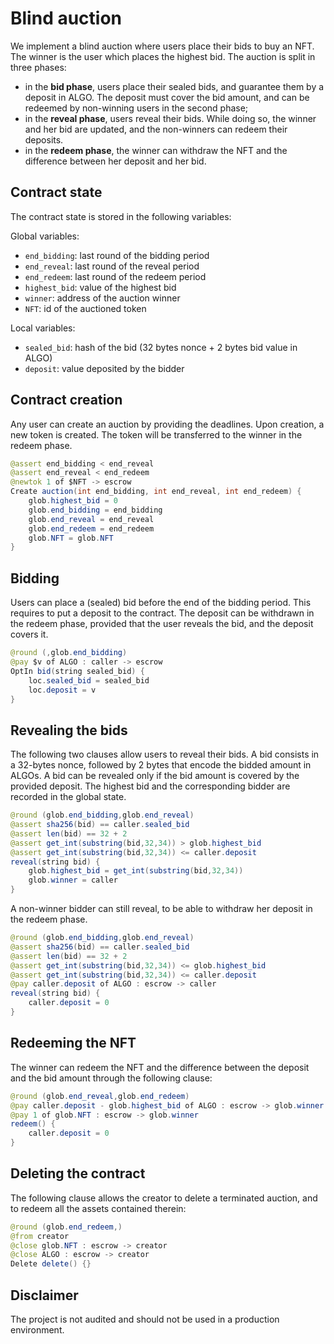 # Blind auction

We implement a blind auction where users place their bids to buy an NFT. The winner is the user which places the highest bid. 
The auction is split in three phases:
* in the **bid phase**, users place their sealed bids, and guarantee them by a deposit in ALGO. The deposit must cover the bid amount, and can be redeemed by non-winning users in the second phase;
* in the **reveal phase**, users reveal their bids. While doing so, the winner and her bid are updated, and the non-winners can redeem their deposits. 
* in the **redeem phase**, the winner can withdraw the NFT and the difference between her deposit and her bid.

## Contract state
The contract state is stored in the following variables:

Global variables:
* `end_bidding`: last round of the bidding period
* `end_reveal`: last round of the reveal period
* `end_redeem`: last round of the redeem period
* `highest_bid`: value of the highest bid
* `winner`: address of the auction winner
* `NFT`: id of the auctioned token

Local variables:
* `sealed_bid`: hash of the bid (32 bytes nonce + 2 bytes bid value in ALGO)
* `deposit`: value deposited by the bidder

## Contract creation

Any user can create an auction by providing the deadlines. Upon creation, a new token is created. The token will be transferred to the winner in the redeem phase.
```java
@assert end_bidding < end_reveal
@assert end_reveal < end_redeem
@newtok 1 of $NFT -> escrow
Create auction(int end_bidding, int end_reveal, int end_redeem) {
    glob.highest_bid = 0
    glob.end_bidding = end_bidding
    glob.end_reveal = end_reveal
    glob.end_redeem = end_redeem
    glob.NFT = glob.NFT
}
```

## Bidding

Users can place a (sealed) bid before the end of the bidding period.
This requires to put a deposit to the contract. 
The deposit can be withdrawn in the redeem phase, provided that the user reveals the bid, and the deposit covers it.
```java
@round (,glob.end_bidding)
@pay $v of ALGO : caller -> escrow
OptIn bid(string sealed_bid) {
    loc.sealed_bid = sealed_bid
    loc.deposit = v
}
```

## Revealing the bids

The following two clauses allow users to reveal their bids. 
A bid consists in a 32-bytes nonce, followed by 2 bytes that encode the bidded amount in ALGOs.
A bid can be revealed only if the bid amount is covered by the provided deposit.
The highest bid and the corresponding bidder are recorded in the global state.
```java
@round (glob.end_bidding,glob.end_reveal)
@assert sha256(bid) == caller.sealed_bid
@assert len(bid) == 32 + 2
@assert get_int(substring(bid,32,34)) > glob.highest_bid
@assert get_int(substring(bid,32,34)) <= caller.deposit
reveal(string bid) {
    glob.highest_bid = get_int(substring(bid,32,34))
    glob.winner = caller
}
```

A non-winner bidder can still reveal, to be able to withdraw her deposit in the redeem phase.
```java
@round (glob.end_bidding,glob.end_reveal)
@assert sha256(bid) == caller.sealed_bid
@assert len(bid) == 32 + 2
@assert get_int(substring(bid,32,34)) <= glob.highest_bid
@assert get_int(substring(bid,32,34)) <= caller.deposit
@pay caller.deposit of ALGO : escrow -> caller
reveal(string bid) {
    caller.deposit = 0
}
```

## Redeeming the NFT

The winner can redeem the NFT and the difference between the deposit and the bid amount through the following clause:
```java
@round (glob.end_reveal,glob.end_redeem)
@pay caller.deposit - glob.highest_bid of ALGO : escrow -> glob.winner
@pay 1 of glob.NFT : escrow -> glob.winner
redeem() { 
    caller.deposit = 0
}
```

## Deleting the contract

The following clause allows the creator to delete a terminated auction, and to redeem all the assets contained therein:
```java
@round (glob.end_redeem,)
@from creator
@close glob.NFT : escrow -> creator
@close ALGO : escrow -> creator
Delete delete() {}
```

## Disclaimer

The project is not audited and should not be used in a production environment.
